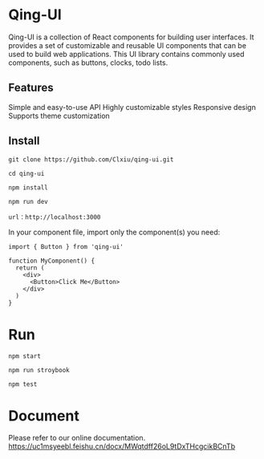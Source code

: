 # Qing-UI
Qing-UI is a collection of React components for building user interfaces. It provides a set of customizable and reusable UI components that can be used to build web applications. This UI library contains commonly used components, such as buttons, clocks, todo lists. 

## Features
Simple and easy-to-use API
Highly customizable styles
Responsive design
Supports theme customization

## Install
```
git clone https://github.com/Clxiu/qing-ui.git

cd qing-ui

npm install

npm run dev

url：http://localhost:3000
```
In your component file, import only the component(s) you need:
```
import { Button } from 'qing-ui'

function MyComponent() {
  return (
    <div>
      <Button>Click Me</Button>
    </div>
  )
}
```
# Run
```
npm start

npm run stroybook

npm test
```

# Document
Please refer to our online documentation.
https://uc1msyeebl.feishu.cn/docx/MWqtdff26oL9tDxTHcgcikBCnTb
